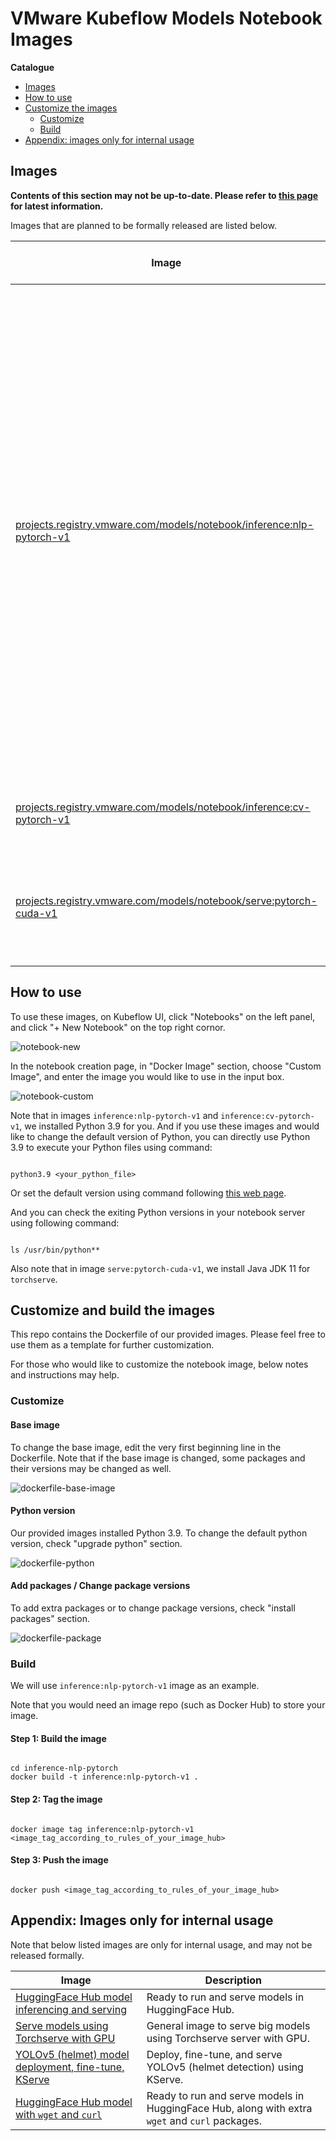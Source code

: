 # VMware Kubeflow Models Notebook Images

**Catalogue**

- [Images](#images)
- [How to use](#how-to-use)
- [Customize the images](#customize-the-images)
    - [Customize](#customize)
    - [Build](#build)
- [Appendix: images only for internal usage](#appendix-images-only-for-internal-usage)

## Images

**Contents of this section may not be up-to-date. Please refer to [this page](https://confluence.eng.vmware.com/display/VCP/VMware+Kubeflow+Notebook+Cutom+Images+for+LLM#VMwareKubeflowNotebookCutomImagesforLLM-Plannedtobeformallyreleased) for latest information.**

Images that are planned to be formally released are listed below.

| Image | Base Image | Already Have (in Base Image) | Extra Packages | Functions |
| ----- | ---------- | ---------------------------- | -------------- | --------- |
| [projects.registry.vmware.com/models/notebook/inference:nlp-pytorch-v1](./inference-nlp-pytorch/Dockerfile) | `public.ecr.aws/j1r0q0g6/notebooks/notebook-servers/jupyter-pytorch-cuda-full:v1.5.0` | `python3.8`, `pip`, `kfp`, `kfp-server-api`, `kfserving`, `bokeh`, `cloudpickle`, `dill`, `ipympl`, `ipywidgets`, `jupyterlab-git`, `matplotlib`, `pandas`, `scikit-image`, `scikit-learn`, `scipy`, `seaborn`, `xgboost`, `fastai`, `torch`, `torchvision`, `torchaudio`, `bash`, `bzip2`, `locales`, `nano`, `unzip`, `vim`, `zip`, `ca-certificates`, `git`, `gnupg`, `gnupg2`, `lsb-release`, `software-properties-common`, `tzdata`, `git`, `curl`, `wget`, `kubectl`, `jupyterlab`, `notebook`, `ipykernel`, `numpy`, `requests` | `python3.9`, `transformers`, `accelerate`, `deepspeed`, `sentencepiece` | NLP model inference |
| [projects.registry.vmware.com/models/notebook/inference:cv-pytorch-v1](./inference-cv-pytorch/Dockerfile) | `public.ecr.aws/j1r0q0g6/notebooks/notebook-servers/jupyter-pytorch-cuda-full:v1.5.0` | Same as above | `python3.9`, `accelerate`, `opencv-python-headless`, `diffusers` | CV model inference |
| [projects.registry.vmware.com/models/notebook/serve:pytorch-cuda-v1](./serve/Dockerfile) | `public.ecr.aws/j1r0q0g6/notebooks/notebook-servers/jupyter-pytorch-cuda-full:v1.5.0` | Same as above | `python3.9`, `Java JDK 11`, `torchserve`, `torch-model-archiver`, `huggingface-hub`, `boto3`, `transformers` | Serve models (should be able to support both TorchServe and KServe) |

## How to use

To use these images, on Kubeflow UI, click "Notebooks" on the left panel, and click "+ New Notebook" on the top right cornor.

![notebook-new](./img/notebook-new.png)

In the notebook creation page, in "Docker Image" section, choose "Custom Image", and enter the image you would like to use in the input box.

![notebook-custom](./img/notebook-custom.png)

Note that in images `inference:nlp-pytorch-v1` and `inference:cv-pytorch-v1`, we installed Python 3.9 for you. And if you use these images and would like to change the default version of Python, you can directly use Python 3.9 to execute your Python files using command:

```shell

python3.9 <your_python_file>

```

Or set the default version using command following [this web page](http://web.mit.edu/6.00/www/handouts/pybuntu.html).

And you can check the exiting Python versions in your notebook server using following command:

```shell

ls /usr/bin/python**

```

Also note that in image `serve:pytorch-cuda-v1`, we install Java JDK 11 for `torchserve`.

## Customize and build the images

This repo contains the Dockerfile of our provided images. Please feel free to use them as a template for further customization.

For those who would like to customize the notebook image, below notes and instructions may help.

### Customize

#### Base image

To change the base image, edit the very first beginning line in the Dockerfile. Note that if the base image is changed, some packages and their versions may be changed as well.

![dockerfile-base-image](./img/dockerfile-base-image.png)

#### Python version

Our provided images installed Python 3.9. To change the default python version, check "upgrade python" section.

![dockerfile-python](./img/dockerfile-python.png)

#### Add packages / Change package versions

To add extra packages or to change package versions, check "install packages" section.

![dockerfile-package](./img/dockerfile-package.png)

### Build

We will use `inference:nlp-pytorch-v1` image as an example. 

Note that you would need an image repo (such as Docker Hub) to store your image.

#### Step 1: Build the image

```shell

cd inference-nlp-pytorch
docker build -t inference:nlp-pytorch-v1 .

```

#### Step 2: Tag the image

```shell

docker image tag inference:nlp-pytorch-v1 <image_tag_according_to_rules_of_your_image_hub>

```

#### Step 3: Push the image

```shell

docker push <image_tag_according_to_rules_of_your_image_hub>

```

## Appendix: Images only for internal usage

Note that below listed images are only for internal usage, and may not be released formally.

| Image                                                                               | Description                                       |
| ----------------------------------------------------------------------------------- | ------------------------------------------------- |
| [HuggingFace Hub model inferencing and serving](./internal-usage/hf-inference-deploy/Dockerfile)   | Ready to run and serve models in HuggingFace Hub. |
| [Serve models using Torchserve with GPU](./internal-usage/serve-torchserve-gpu/Dockerfile)         | General image to serve big models using Torchserve server with GPU. |
| [YOLOv5 (helmet) model deployment, fine-tune, KServe](./internal-usage/yolov5/Dockerfile)          | Deploy, fine-tune, and serve YOLOv5 (helmet detection) using KServe. |
| [HuggingFace Hub model with `wget` and `curl`](./internal-usage/hf-inference-serve-wget/Dockerfile) | Ready to run and serve models in HuggingFace Hub, along with extra `wget` and `curl` packages. |
